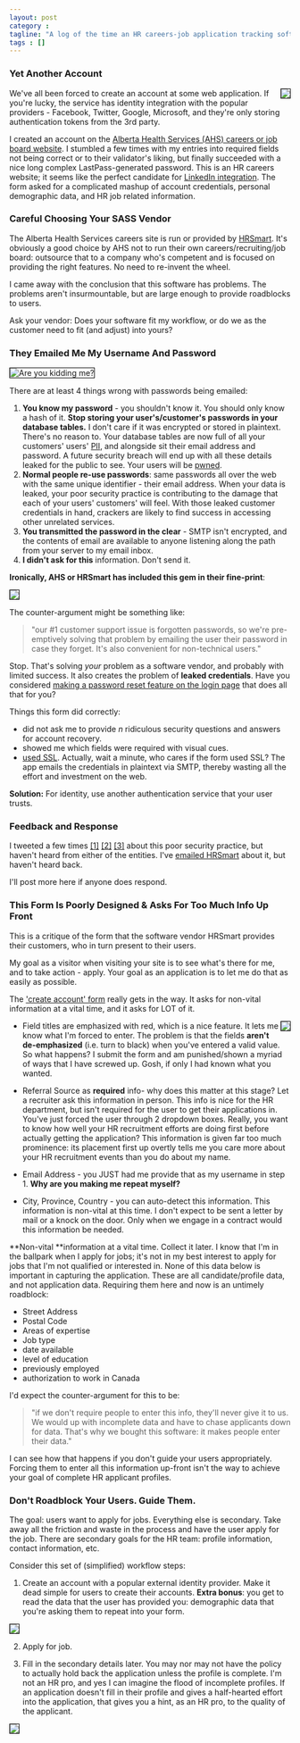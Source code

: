 ```yaml
---
layout: post
category : 
tagline: "A log of the time an HR careers-job application tracking software vendor emailed me my own password."
tags : []
---
```

<style>img{border: 1px solid black}.floatr{float:right;}</style>

### Yet Another Account ###
 
<a href="https://albertahealthservices.ats.hrsmart.com/cgi-bin/a/editprofile.cgi"><img src="http://i.imgur.com/eGlDUBq.png" class="floatr" /></a>

We've all been forced to create an account at some web application. If you're lucky, the service has identity integration with the popular providers - Facebook, Twitter, Google, Microsoft, and they're only storing authentication tokens from the 3rd party.

I created an account on the [Alberta Health Services (AHS) careers or job board website](https://albertahealthservices.ats.hrsmart.com/cgi-bin/a/editprofile.cgi). I stumbled a few times with my entries into required fields not being correct or to their validator's liking, but finally succeeded with a nice long complex LastPass-generated password. This is an HR careers website; it seems like the perfect candidate for  [LinkedIn integration](http://developer.linkedin.com/documents/authentication).  The form asked for a complicated mashup of account credentials, personal demographic data, and HR job related information.


### Careful Choosing Your SASS Vendor ###

The Alberta Health Services careers site is run or provided by [HRSmart](https://www.hrsmart.com/). It's obviously a good choice by AHS not to run their own careers/recruiting/job board: outsource that to a company who's competent and is focused on providing the right features. No need to re-invent the wheel. 

I came away with the conclusion that this software has problems. The problems aren't insurmountable, but are large enough to provide roadblocks to users. 

Ask your vendor: Does your software fit my workflow, or do we as the customer need to fit (and adjust) into yours?


### They Emailed Me My Username And Password ###

<img src="http://i.imgur.com/mSKPOeC.png" alt="Are you kidding me?" title="Are you kidding me?"   />

There are at least 4 things wrong with passwords being emailed:

1. **You know my password** - you shouldn't know it. You should only know a hash of it. **Stop storing your user's/customer's passwords in your database tables.** I don't care if it was encrypted or stored in plaintext. There's no reason to. Your database tables are now full of all your customers' users' [PII](https://en.wikipedia.org/wiki/Personally_identifiable_information), and alongside sit their email address and password. A future security breach will end up with all these details leaked for the public to see. Your users will be [pwned](http://haveibeenpwned.com). 
1. **Normal people re-use passwords**: same passwords all over the web with the same unique identifier - their email address. When your data is leaked, your poor security practice is contributing to the damage that each of your users' customers' will feel. With those leaked customer credentials in hand, crackers are likely to find success in accessing other unrelated services.    
1. **You transmitted the password in the clear** - SMTP isn't encrypted, and the contents of email are available to anyone listening along the path from your server to my email inbox. 
1. **I didn't ask for this** information. Don't send it.

**Ironically, AHS or HRSmart has included this gem in their fine-print**:

![](http://i.imgur.com/Lv1MCh3.png)

The counter-argument might be something like: 

>"our #1 customer support issue is forgotten passwords, so we're pre-emptively solving that problem by emailing the user their password in case they forget. It's also convenient for non-technical users."

Stop. That's solving *your* problem as a software vendor, and probably with limited success. It also creates the problem of **leaked credentials**. Have you considered [making a password reset feature on the login page](http://www.troyhunt.com/2012/05/everything-you-ever-wanted-to-know.html) that does all that for you? 

  Things this form did correctly:

- did not ask me to provide *n* ridiculous security questions and answers for account recovery.
- showed me which fields were required with visual cues. 
- [used SSL](http://i.imgur.com/pMvFgOf.png). Actually, wait a minute, who cares if the form used SSL? The app emails the credentials in plaintext via SMTP, thereby wasting all the effort and investment on the web.

**Solution:** For identity, use another authentication service that your user trusts. 


### Feedback and Response ###

I tweeted a few times [[1]](https://twitter.com/Philoushka/status/462434155670691840) [[2]](https://twitter.com/Philoushka/status/462436248632557568) [[3]](https://twitter.com/Philoushka/status/462438911063490560) about this poor security practice, but haven't heard from either of the entities. I've [emailed HRSmart](http://i.imgur.com/rbqXHix.png) about it, but haven't heard back.

I'll post more here if anyone does respond.


### This Form Is Poorly Designed & Asks For Too Much Info Up Front ###

This is a critique of the form that the software vendor HRSmart provides their customers, who in turn present to their users. 

My goal as a visitor when visiting your site is to see what's there for me, and to take action - apply. Your goal as an application is to let me do that as easily as possible.

The ['create account' form](https://albertahealthservices.ats.hrsmart.com/cgi-bin/a/editprofile.cgi) really gets in the way. It asks for non-vital information at a vital time, and it asks for LOT of it. 

<img src="http://i.imgur.com/rsA9rhx.png" class="floatr" />

- Field titles are emphasized with red, which is a nice feature. It lets me know what I'm forced to enter. The problem is that the fields **aren't de-emphasized** (i.e. turn to black) when you've entered a valid value. So what happens? I submit the form and am punished/shown a myriad of ways that I have screwed up. Gosh, if only I had known what you wanted.
  
- Referral Source as **required** info- why does this matter at this stage? Let a recruiter ask this information in person. This info is nice for the HR department, but isn't required for the user to get their applications in. You've just forced the user through 2 dropdown boxes. Really, you want to know how well your HR recruitment efforts are doing first before actually getting the application? This information is given far too much prominence: its placement first up overtly tells me you care more about your HR recruitment events than you do about my name.

- Email Address - you JUST had me provide that as my username in step 1. **Why are you making me repeat myself?**
- City, Province, Country - you can auto-detect this information. This information is non-vital at this time. I don't expect to be sent a letter by mail or a knock on the door. Only when we engage in a contract would this information be needed.

**Non-vital **information at a vital time. Collect it later. I know that I'm in the ballpark when I apply for jobs; it's not in my best interest to apply for jobs that I'm not qualified or interested in. None of this data below is important in capturing the application. These are all candidate/profile data, and not application data. Requiring them here and now is an untimely roadblock:

- Street Address 
- Postal Code  
- Areas of expertise
- Job type
- date available
- level of education  
- previously employed
- authorization to work in Canada

I'd expect the counter-argument for this to be:

>"if we don't require people to enter this info, they'll never give it to us. We would up with incomplete data and have to chase applicants down for data. That's why we bought this software: it makes people enter their data." 

I can see how that happens if you don't guide your users appropriately. Forcing them to enter all this information up-front isn't the way to achieve your goal of complete HR applicant profiles.

### Don't Roadblock Your Users. Guide Them. ###

The goal: users want to apply for jobs. Everything else is secondary. Take away all the friction and waste in the process and have the user apply for the job.
There are secondary goals for the HR team: profile information, contact information, etc.
 
Consider this set of (simplified) workflow steps:

1. Create an account with a popular external identity provider. Make it dead simple for users to create their accounts. **Extra bonus**: you get to read the data that the user has provided you: demographic data that you're asking them to repeat into your form.

  ![](http://i.imgur.com/xe1QQIM.png)

2. Apply for job.

3. Fill in the secondary details later. You may nor may not have the policy to actually hold back the application unless the profile is complete. I'm not an HR pro, and yes I can imagine the flood of incomplete profiles. If an application doesn't fill in their profile and gives a half-hearted effort into the application, that gives you a hint, as an HR pro, to the quality of the applicant.

  ![](http://i.imgur.com/7CoRhhZ.png)

